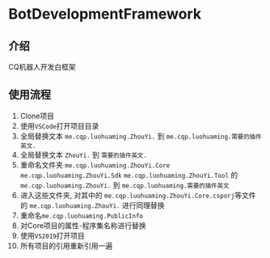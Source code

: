 # BotDevelopmentFramework

## 介绍
CQ机器人开发白框架

## 使用流程
1. Clone项目
2. 使用`VSCode`打开项目目录
3. 全局替换文本 `me.cqp.luohuaming.ZhouYi.` 到 `me.cqp.luohuaming.需要的插件英文.`
4. 全局替换文本 `ZhouYi.` 到 `需要的插件英文.`
5. 重命名文件夹 `me.cqp.luohuaming.ZhouYi.Core` `me.cqp.luohuaming.ZhouYi.Sdk` `me.cqp.luohuaming.ZhouYi.Tool` 的 `me.cqp.luohuaming.ZhouYi.` 到 `me.cqp.luohuaming.需要的插件英文`
6. 进入这些文件夹, 对其中的 `me.cqp.luohuaming.ZhouYi.Core.csporj`等文件 的 `me.cqp.luohuaming.ZhouYi.` 进行同理替换
7. 重命名`me.cqp.luohuaming.PublicInfo`
8. 对Core项目的属性-程序集名称进行替换
7. 使用`VS2019`打开项目
8. 所有项目的引用重新引用一遍